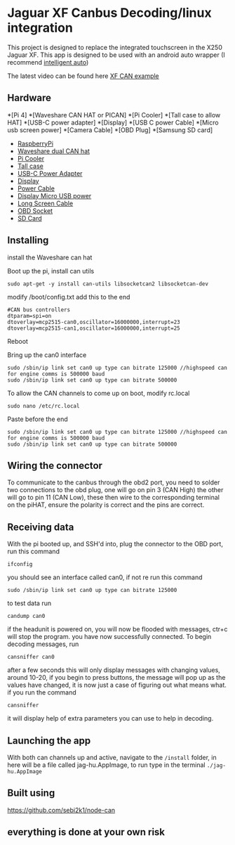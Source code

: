 # Jaguar XF Canbus Decoding/linux integration

This project is designed to replace the integrated touchscreen in the X250 Jaguar XF. This app is designed to be used with an android auto
 wrapper (I recommend [intelligent auto](https://github.com/rsjudka/intelligent-auto))
 
 The latest video can be found here [XF CAN example](https://youtu.be/o7TGF2G8eGw)

## Hardware

*[Pi 4]
*[Waveshare CAN HAT or PICAN]
*[Pi Cooler]
*[Tall case to allow HAT]
*[USB-C power adapter]
*[Display]
*[USB C power Cable]
*[Micro usb screen power]
*[Camera Cable]
*[OBD Plug]
*[Samsung SD card]

* [RaspberryPi](https://amzn.to/2YzyQFy)
* [Waveshare dual CAN hat](https://www.amazon.co.uk/gp/product/B087RJ6XGG/ref=as_li_qf_asin_il_tl?ie=UTF8&tag=moderndaymods-21&creative=6738&linkCode=as2&creativeASIN=B087RJ6XGG&linkId=662e77515a6937152bd372c51583c015)
* [Pi Cooler](https://thepihut.com/collections/raspberry-pi-cases/products/xl-raspberry-pi-4-heatsink)
* [Tall case](https://www.amazon.co.uk/gp/product/B06XT1JKLQ/ref=as_li_tl?ie=UTF8&tag=moderndaymods-21&camp=1634&creative=6738&linkCode=as2&creativeASIN=B06XT1JKLQ&linkId=95302a60fbd83f0d1ab4686599abd6f5)
* [USB-C Power Adapter](https://www.amazon.co.uk/gp/product/B076DYMV8N/ref=as_li_tl?ie=UTF8&tag=moderndaymods-21&camp=1634&creative=6738&linkCode=as2&creativeASIN=B076DYMV8N&linkId=0c85fe20d4c1a169f672971b6eac8dd8)
* [Display](https://www.amazon.co.uk/gp/product/B014WKCFR4/ref=as_li_tl?ie=UTF8&tag=moderndaymods-21&camp=1634&creative=6738&linkCode=as2&creativeASIN=B014WKCFR4&linkId=ce6127af5a1139aa3a3460b834504d73)
* [Power Cable](https://www.amazon.co.uk/gp/product/B07RN3KCC6/ref=as_li_tl?ie=UTF8&tag=moderndaymods-21&camp=1634&creative=6738&linkCode=as2&creativeASIN=B07RN3KCC6&linkId=fbb2b3f0efb9a041bc7c39654bcdfa8f)
* [Display Micro USB power](https://www.amazon.co.uk/gp/product/B07L1HDW4P/ref=as_li_tl?ie=UTF8&tag=moderndaymods-21&camp=1634&creative=6738&linkCode=as2&creativeASIN=B07L1HDW4P&linkId=0fa35a25e9de8b1ec861b8e5339552fa)
* [Long Screen Cable](https://www.amazon.co.uk/gp/product/B00XW2NCKS/ref=as_li_tl?ie=UTF8&tag=moderndaymods-21&camp=1634&creative=6738&linkCode=as2&creativeASIN=B00XW2NCKS&linkId=ab6fa66d9e313e1bc88254b478a3d73e)
* [OBD Socket](https://www.amazon.co.uk/gp/product/B07LG2GD9R/ref=as_li_tl?ie=UTF8&tag=moderndaymods-21&camp=1634&creative=6738&linkCode=as2&creativeASIN=B07LG2GD9R&linkId=597523c3c786725a344a7d24af97c762)
* [SD Card](https://www.amazon.co.uk/gp/product/B06XFSZGCC/ref=as_li_tl?ie=UTF8&tag=moderndaymods-21&camp=1634&creative=6738&linkCode=as2&creativeASIN=B06XFSZGCC&linkId=80c96523b944947f7c4ab73af5d3bcb3)


## Installing

install the Waveshare can hat


Boot up the pi, install can utils

```
sudo apt-get -y install can-utils libsocketcan2 libsocketcan-dev
```

modify /boot/config.txt add this to the end

```
#CAN bus controllers
dtparam=spi=on
dtoverlay=mcp2515-can0,oscillator=16000000,interrupt=23
dtoverlay=mcp2515-can1,oscillator=16000000,interrupt=25
```

Reboot

Bring up the can0 interface

```
sudo /sbin/ip link set can0 up type can bitrate 125000 //highspeed can for engine comms is 500000 baud
sudo /sbin/ip link set can0 up type can bitrate 500000
```

To allow the CAN channels to come up on boot, modify rc.local

```sudo nano /etc/rc.local```

Paste before the end

```
sudo /sbin/ip link set can0 up type can bitrate 125000 //highspeed can for engine comms is 500000 baud
sudo /sbin/ip link set can0 up type can bitrate 500000
```

## Wiring the connector

To communicate to the canbus through the obd2 port, you need to solder two connections to the obd plug, one will go on pin 3 (CAN High) the other will go to pin 11 (CAN Low), these then wire to the corresponding terminal on the piHAT, ensure the polarity is correct and the pins are correct.

## Receiving data

With the pi booted up, and SSH'd into, plug the connector to the OBD port, run this command 

```
ifconfig
```

you should see an interface called can0, if not re run this command 

```
sudo /sbin/ip link set can0 up type can bitrate 125000
```

to test data run 

```
candump can0
```

if the headunit is powered on, you will now be flooded with messages, ctr+c will stop the program. you have now successfully connected. To begin decoding messages, run

```
cansniffer can0
```

after a few seconds this will only display messages with changing values, around 10-20, if you begin to press buttons, the message will pop up as the values have changed, it is now just a case of figuring out what means what. if you run the command 

```
cansniffer
```

it will display help of extra parameters you can use to help in decoding.

## Launching the app

With both can channels up and active, navigate to the ```/install``` folder, in here will be a file called jag-hu.AppImage, to run type in the terminal ```./jag-hu.AppImage```

## Built using

https://github.com/sebi2k1/node-can

## everything is done at your own risk
